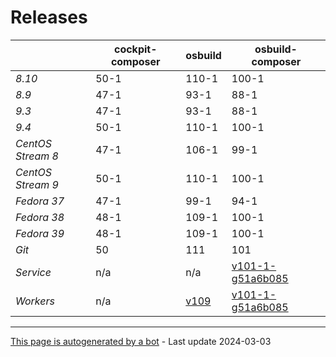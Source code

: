 # Releases
|       | cockpit-composer    | osbuild    | osbuild-composer    |
|-------|---------------------|------------|---------------------|
*8.10* | 50-1 | 110-1 | 100-1
*8.9* | 47-1 | 93-1 | 88-1
*9.3* | 47-1 | 93-1 | 88-1
*9.4* | 50-1 | 110-1 | 100-1
*CentOS Stream 8* | 47-1 | 106-1 | 99-1
*CentOS Stream 9* | 50-1 | 110-1 | 100-1
*Fedora 37* | 47-1 | 99-1 | 94-1
*Fedora 38* | 48-1 | 109-1 | 100-1
*Fedora 39* | 48-1 | 109-1 | 100-1
*Git* | 50 | 111 | 101
*Service* | n/a | n/a | [v101-1-g51a6b085](https://github.com/osbuild/osbuild-composer/compare/v101-1-g51a6b085...main)
*Workers* | n/a | [v109](https://github.com/osbuild/osbuild/compare/v109...main) | [v101-1-g51a6b085](https://github.com/osbuild/osbuild-composer/compare/v101-1-g51a6b085...main)

---

[This page is autogenerated by a bot](https://gitlab.cee.redhat.com/osbuild/guides-bot/-/blob/main/release_overview.py) - Last update 2024-03-03